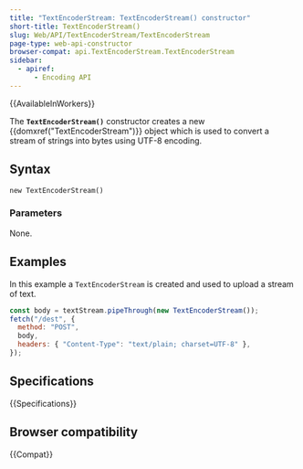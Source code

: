 ```yaml
---
title: "TextEncoderStream: TextEncoderStream() constructor"
short-title: TextEncoderStream()
slug: Web/API/TextEncoderStream/TextEncoderStream
page-type: web-api-constructor
browser-compat: api.TextEncoderStream.TextEncoderStream
sidebar:
  - apiref:
      - Encoding API
---
```


{{AvailableInWorkers}}

The **`TextEncoderStream()`** constructor creates a new {{domxref("TextEncoderStream")}} object which is used to convert a stream of strings into bytes using UTF-8 encoding.

## Syntax

```js-nolint
new TextEncoderStream()
```

### Parameters

None.

## Examples

In this example a `TextEncoderStream` is created and used to upload a stream of text.

```js
const body = textStream.pipeThrough(new TextEncoderStream());
fetch("/dest", {
  method: "POST",
  body,
  headers: { "Content-Type": "text/plain; charset=UTF-8" },
});
```

## Specifications

{{Specifications}}

## Browser compatibility

{{Compat}}
